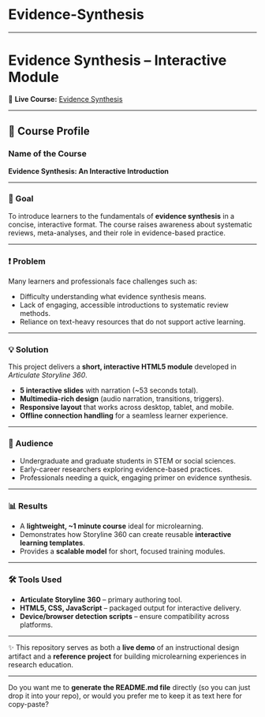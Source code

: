 # Evidence-Synthesis

---

# Evidence Synthesis – Interactive Module

🔗 **Live Course:** [Evidence Synthesis](https://adnan-mayof.github.io/Evidence-Synthesis/)

---

## 📘 Course Profile

### **Name of the Course**

**Evidence Synthesis: An Interactive Introduction**

---

### **🎯 Goal**

To introduce learners to the fundamentals of **evidence synthesis** in a concise, interactive format. The course raises awareness about systematic reviews, meta-analyses, and their role in evidence-based practice.

---

### **❗ Problem**

Many learners and professionals face challenges such as:

* Difficulty understanding what evidence synthesis means.
* Lack of engaging, accessible introductions to systematic review methods.
* Reliance on text-heavy resources that do not support active learning.

---

### **💡 Solution**

This project delivers a **short, interactive HTML5 module** developed in *Articulate Storyline 360*.

* **5 interactive slides** with narration (\~53 seconds total).
* **Multimedia-rich design** (audio narration, transitions, triggers).
* **Responsive layout** that works across desktop, tablet, and mobile.
* **Offline connection handling** for a seamless learner experience.

---

### **👥 Audience**

* Undergraduate and graduate students in STEM or social sciences.
* Early-career researchers exploring evidence-based practices.
* Professionals needing a quick, engaging primer on evidence synthesis.

---

### **📊 Results**

* A **lightweight, \~1 minute course** ideal for microlearning.
* Demonstrates how Storyline 360 can create reusable **interactive learning templates**.
* Provides a **scalable model** for short, focused training modules.

---

### **🛠️ Tools Used**

* **Articulate Storyline 360** – primary authoring tool.
* **HTML5, CSS, JavaScript** – packaged output for interactive delivery.
* **Device/browser detection scripts** – ensure compatibility across platforms.

---

✨ This repository serves as both a **live demo** of an instructional design artifact and a **reference project** for building microlearning experiences in research education.

---

Do you want me to **generate the README.md file** directly (so you can just drop it into your repo), or would you prefer me to keep it as text here for copy-paste?
